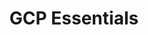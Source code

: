 ---
title: "GCP Essentials"
institution: Qwiklabs
image: "./qwiklabs.png"
dateCompleted: "2019-04-01"
---